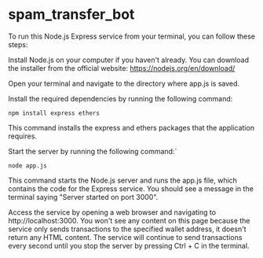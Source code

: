 # spam_transfer_bot


To run this Node.js Express service from your terminal, you can follow these steps:

Install Node.js on your computer if you haven't already. You can download the installer from the official website: https://nodejs.org/en/download/


Open your terminal and navigate to the directory where app.js is saved.

Install the required dependencies by running the following command:

```
npm install express ethers
```

This command installs the express and ethers packages that the application requires.

Start the server by running the following command:`
```
node app.js
```
This command starts the Node.js server and runs the app.js file, which contains the code for the Express service. You should see a message in the terminal saying "Server started on port 3000".

Access the service by opening a web browser and navigating to http://localhost:3000. You won't see any content on this page because the service only sends transactions to the specified wallet address, it doesn't return any HTML content.
The service will continue to send transactions every second until you stop the server by pressing Ctrl + C in the terminal.
